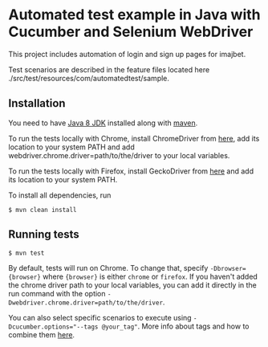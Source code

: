# Automated test example in Java with Cucumber and Selenium WebDriver

This project includes automation of login and sign up pages for imajbet.

Test scenarios are described in the feature files located here ./src/test/resources/com/automatedtest/sample.

## Installation

You need to have [Java 8 JDK](https://www.oracle.com/technetwork/java/javase/downloads/jdk8-downloads-2133151.html) installed along with [maven](https://maven.apache.org/download.cgi).

To run the tests locally with Chrome, install ChromeDriver from [here](http://chromedriver.chromium.org), add its location to your system PATH and add webdriver.chrome.driver=path/to/the/driver to your local variables.

To run the tests locally with Firefox, install GeckoDriver from [here](https://github.com/mozilla/geckodriver/releases) and add its location to your system PATH.

To install all dependencies, run 

```console
$ mvn clean install
```

## Running tests ##

```console
$ mvn test
```

By default, tests will run on Chrome. To change that, specify `-Dbrowser={browser}` where `{browser}` is either `chrome` or `firefox`. If you haven't added the chrome driver path to your local variables, you can add it directly in the run command with the option `-Dwebdriver.chrome.driver=path/to/the/driver`.

You can also select specific scenarios to execute using `-Dcucumber.options="--tags @your_tag"`. More info about tags and how to combine them [here](https://github.com/cucumber/cucumber/tree/master/tag-expressions).
